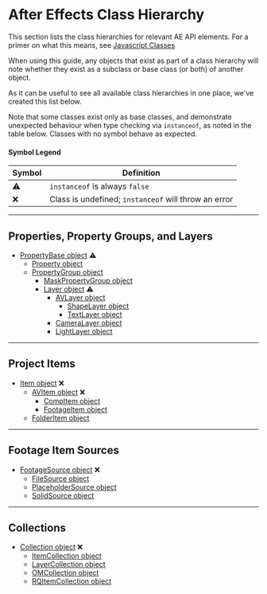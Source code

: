 # After Effects Class Hierarchy

This section lists the class hierarchies for relevant AE API elements. For a primer on what this means, see [Javascript Classes](javascript.md#javascript-classes)

When using this guide, any objects that exist as part of a class hierarchy will note whether they exist as a subclass or base class (or both) of another object.

As it can be useful to see all available class hierarchies in one place, we've created this list below.

Note that some classes exist only as base classes, and demonstrate unexpected behaviour when type checking via `instanceof`, as noted in the table below. Classes with no symbol behave as expected.

#### Symbol Legend

| Symbol |                      Definition                      |
| ------ | ---------------------------------------------------- |
| ⚠      | `instanceof` is always `false`                       |
| ❌      | Class is undefined; `instanceof` will throw an error |

---

## Properties, Property Groups, and Layers

- [PropertyBase object](../property/propertybase.md) ⚠
  - [Property object](../property/property.md)
  - [PropertyGroup object](../property/propertygroup.md)
    - [MaskPropertyGroup object](../property/maskpropertygroup.md)
    - [Layer object](../layer/layer.md) ⚠
      - [AVLayer object](../layer/avlayer.md)
        - [ShapeLayer object](../layer/shapelayer.md)
        - [TextLayer object](../layer/textlayer.md)
      - [CameraLayer object](../layer/cameralayer.md)
      - [LightLayer object](../layer/lightlayer.md)

---

## Project Items

- [Item object](../item/item.md) ❌
  - [AVItem object](../item/avitem.md) ❌
    - [CompItem object](../item/compitem.md)
    - [FootageItem object](../item/footageitem.md)
  - [FolderItem object](../item/folderitem.md)

---

## Footage Item Sources

- [FootageSource object](../sources/footagesource.md) ❌
  - [FileSource object](../sources/filesource.md)
  - [PlaceholderSource object](../sources/placeholdersource.md)
  - [SolidSource object](../sources/solidsource.md)

---

## Collections

- [Collection object](../other/collection.md) ❌
  - [ItemCollection object](../item/itemcollection.md)
  - [LayerCollection object](../layer/layercollection.md)
  - [OMCollection object](../renderqueue/omcollection.md)
  - [RQItemCollection object](../renderqueue/rqitemcollection.md)
